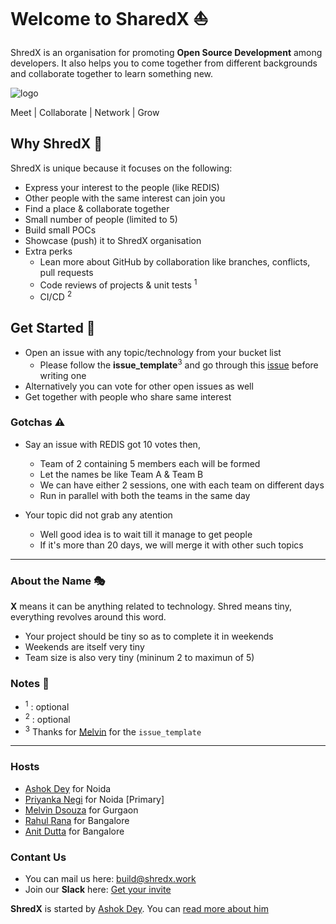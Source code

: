 # Welcome to SharedX :sailboat:

ShredX is an organisation for promoting **Open Source Development** among developers. It also helps you to come together from different backgrounds and collaborate together to learn something new.

![logo](.github/collaboration.png)

Meet | Collaborate | Network | Grow

## Why ShredX :beginner:

ShredX is unique because it focuses on the following:

- Express your interest to the people (like REDIS)
- Other people with the same interest can join you
- Find a place & collaborate together
- Small number of people (limited to 5)
- Build small POCs
- Showcase (push) it to ShredX organisation
- Extra perks
  - Lean more about GitHub by collaboration like branches, conflicts, pull requests
  - Code reviews of projects & unit tests <sup>1</sup>
  - CI/CD <sup>2</sup>

## Get Started :vertical_traffic_light:

- Open an issue with any topic/technology from your bucket list
  - Please follow the **issue_template**<sup>3</sup> and go through this [issue](https://github.com/shredx/plans/issues/2) before writing one
- Alternatively you can vote for other open issues as well
- Get together with people who share same interest

### Gotchas :warning:

- Say an issue with REDIS got 10 votes then,

  - Team of 2 containing 5 members each will be formed
  - Let the names be like Team A & Team B
  - We can have either 2 sessions, one with each team on different days
  - Run in parallel with both the teams in the same day

- Your topic did not grab any atention
  - Well good idea is to wait till it manage to get people
  - If it's more than 20 days, we will merge it with other such topics

---

### About the Name :performing_arts:

**X** means it can be anything related to technology. Shred means tiny, everything revolves around this word.

- Your project should be tiny so as to complete it in weekends
- Weekends are itself very tiny
- Team size is also very tiny (mininum 2 to maximun of 5)

### Notes :memo:

- <sup>1</sup> : optional
- <sup>2</sup> : optional
- <sup>3</sup> Thanks for [Melvin](https://github.com/melvinodsa) for the `issue_template`

---

### Hosts

- [Ashok Dey](https://github.com/ashokdey) for Noida
- [Priyanka Negi](https://github.com/thejsgirl) for Noida [Primary]
- [Melvin Dsouza](https://github.com/melvinodsa) for Gurgaon
- [Rahul Rana](https://github.com/rahulrana95) for Bangalore
- [Anit Dutta](https://github.com/cruxbreaker) for Bangalore

### Contant Us

- You can mail us here: [build@shredx.work](mailto://build@shredx.work)
- Join our **Slack** here: [Get your invite](https://bit.ly/2CHbXos)

**ShredX** is started by [Ashok Dey](https://github.com/ashokdey). You can [read more about him](http://blog.ashokdey.in/about)
